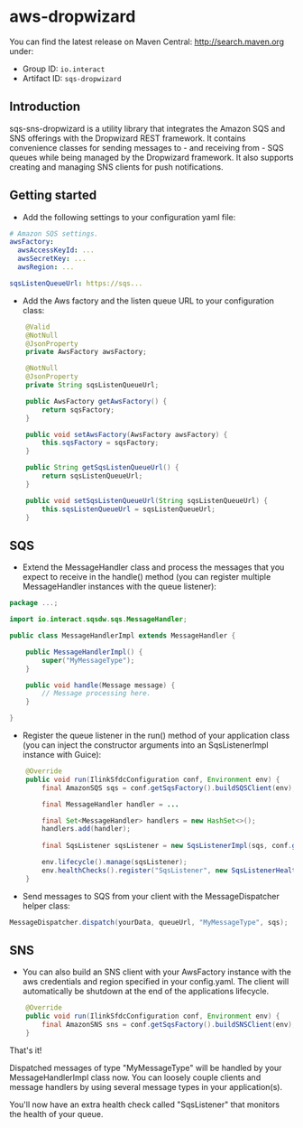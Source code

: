 # aws-dropwizard
You can find the latest release on Maven Central: <http://search.maven.org> under:
- Group ID: ``io.interact``
- Artifact ID: ``sqs-dropwizard``

## Introduction

sqs-sns-dropwizard is a utility library that integrates the Amazon SQS and SNS offerings with the Dropwizard REST framework.
It contains convenience classes for sending messages to - and receiving from - SQS queues while being managed
by the Dropwizard framework. It also supports creating and managing SNS clients for push notifications.

## Getting started
- Add the following settings to your configuration yaml file:

````yaml
# Amazon SQS settings.
awsFactory:
  awsAccessKeyId: ...
  awsSecretKey: ...
  awsRegion: ...

sqsListenQueueUrl: https://sqs...
````

- Add the Aws factory and the listen queue URL to your configuration class:

````java
    @Valid
    @NotNull
    @JsonProperty
    private AwsFactory awsFactory;

    @NotNull
    @JsonProperty
    private String sqsListenQueueUrl;

    public AwsFactory getAwsFactory() {
        return sqsFactory;
    }

    public void setAwsFactory(AwsFactory awsFactory) {
        this.sqsFactory = sqsFactory;
    }

    public String getSqsListenQueueUrl() {
        return sqsListenQueueUrl;
    }

    public void setSqsListenQueueUrl(String sqsListenQueueUrl) {
        this.sqsListenQueueUrl = sqsListenQueueUrl;
    }
````

## SQS

- Extend the MessageHandler class and process the messages that you expect to receive in the handle() method
(you can register multiple MessageHandler instances with the queue listener):

````java
package ...;

import io.interact.sqsdw.sqs.MessageHandler;

public class MessageHandlerImpl extends MessageHandler {

	public MessageHandlerImpl() {
        super("MyMessageType");
    }

    public void handle(Message message) {
		// Message processing here.
    }

}
````

- Register the queue listener in the run() method of your application class
(you can inject the constructor arguments into an SqsListenerImpl instance with Guice):

````java
    @Override
    public void run(IlinkSfdcConfiguration conf, Environment env) {
        final AmazonSQS sqs = conf.getSqsFactory().buildSQSClient(env);

        final MessageHandler handler = ...

        final Set<MessageHandler> handlers = new HashSet<>();
        handlers.add(handler);
        
        final SqsListener sqsListener = new SqsListenerImpl(sqs, conf.getSqsListenQueueUrl(), handlers);

        env.lifecycle().manage(sqsListener);
        env.healthChecks().register("SqsListener", new SqsListenerHealthCheck(sqsListener));
    }
````

- Send messages to SQS from your client with the MessageDispatcher helper class:
````java
MessageDispatcher.dispatch(yourData, queueUrl, "MyMessageType", sqs);
````

## SNS

- You can also build an SNS client with your AwsFactory instance with the aws credentials and region specified in your config.yaml. The client will automatically be shutdown at the end of the applications lifecycle.

````java
    @Override
    public void run(IlinkSfdcConfiguration conf, Environment env) {
        final AmazonSNS sns = conf.getSqsFactory().buildSNSClient(env);
    }
````


That's it!

Dispatched messages of type "MyMessageType" will be handled by your MessageHandlerImpl class now.
You can loosely couple clients and message handlers by using several message types in your application(s).

You'll now have an extra health check called "SqsListener" that monitors the health of your queue.